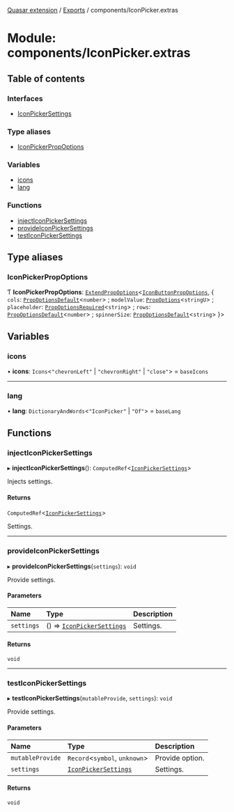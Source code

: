 [Quasar extension](../index.md) / [Exports](../modules.md) / components/IconPicker.extras

# Module: components/IconPicker.extras

## Table of contents

### Interfaces

- [IconPickerSettings](../interfaces/components_IconPicker_extras.IconPickerSettings.md)

### Type aliases

- [IconPickerPropOptions](components_IconPicker_extras.md#iconpickerpropoptions)

### Variables

- [icons](components_IconPicker_extras.md#icons)
- [lang](components_IconPicker_extras.md#lang)

### Functions

- [injectIconPickerSettings](components_IconPicker_extras.md#injecticonpickersettings)
- [provideIconPickerSettings](components_IconPicker_extras.md#provideiconpickersettings)
- [testIconPickerSettings](components_IconPicker_extras.md#testiconpickersettings)

## Type aliases

### IconPickerPropOptions

Ƭ **IconPickerPropOptions**: [`ExtendPropOptions`](components_api.md#extendpropoptions)<[`IconButtonPropOptions`](components_IconButton_extras.md#iconbuttonpropoptions), { `cols`: [`PropOptionsDefault`](../interfaces/components_api.PropOptionsDefault.md)<`number`\> ; `modelValue`: [`PropOptions`](../interfaces/components_api.PropOptions.md)<`stringU`\> ; `placeholder`: [`PropOptionsRequired`](../interfaces/components_api.PropOptionsRequired.md)<`string`\> ; `rows`: [`PropOptionsDefault`](../interfaces/components_api.PropOptionsDefault.md)<`number`\> ; `spinnerSize`: [`PropOptionsDefault`](../interfaces/components_api.PropOptionsDefault.md)<`string`\>  }\>

## Variables

### icons

• **icons**: `Icons`<``"chevronLeft"`` \| ``"chevronRight"`` \| ``"close"``\> = `baseIcons`

___

### lang

• **lang**: `DictionaryAndWords`<``"IconPicker"`` \| ``"Of"``\> = `baseLang`

## Functions

### injectIconPickerSettings

▸ **injectIconPickerSettings**(): `ComputedRef`<[`IconPickerSettings`](../interfaces/components_IconPicker_extras.IconPickerSettings.md)\>

Injects settings.

#### Returns

`ComputedRef`<[`IconPickerSettings`](../interfaces/components_IconPicker_extras.IconPickerSettings.md)\>

Settings.

___

### provideIconPickerSettings

▸ **provideIconPickerSettings**(`settings`): `void`

Provide settings.

#### Parameters

| Name | Type | Description |
| :------ | :------ | :------ |
| `settings` | () => [`IconPickerSettings`](../interfaces/components_IconPicker_extras.IconPickerSettings.md) | Settings. |

#### Returns

`void`

___

### testIconPickerSettings

▸ **testIconPickerSettings**(`mutableProvide`, `settings`): `void`

Provide settings.

#### Parameters

| Name | Type | Description |
| :------ | :------ | :------ |
| `mutableProvide` | `Record`<`symbol`, `unknown`\> | Provide option. |
| `settings` | [`IconPickerSettings`](../interfaces/components_IconPicker_extras.IconPickerSettings.md) | Settings. |

#### Returns

`void`
